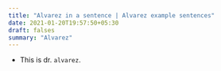 ```yaml
---
title: "Alvarez in a sentence | Alvarez example sentences"
date: 2021-01-20T19:57:50+05:30
draft: falses
summary: "Alvarez"
---
```

- This is dr. `alvarez`.
                 
